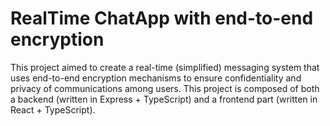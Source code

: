 # RealTime ChatApp with end-to-end encryption
This project aimed to create a real-time (simplified) messaging system that uses end-to-end encryption mechanisms to ensure confidentiality and privacy  of communications among users. 
This project is composed of both a backend (written in Express + TypeScript) and a frontend part (written in React + TypeScript).
